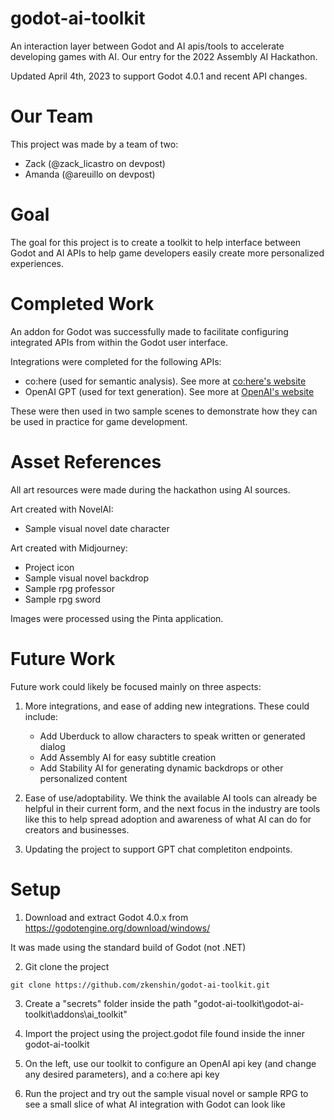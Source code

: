 # godot-ai-toolkit
An interaction layer between Godot and AI apis/tools to accelerate developing games with AI. Our entry for the 2022 Assembly AI Hackathon.

Updated April 4th, 2023 to support Godot 4.0.1 and recent API changes.

# Our Team

This project was made by a team of two:
- Zack (@zack_licastro on devpost)
- Amanda (@areuillo on devpost)

# Goal

The goal for this project is to create a toolkit to help interface between Godot and AI APIs to help game developers easily create more personalized experiences.

# Completed Work

An addon for Godot was successfully made to facilitate configuring integrated APIs from within the Godot user interface.

Integrations were completed for the following APIs:
- co:here (used for semantic analysis). See more at [co:here's website](https://cohere.ai/)
- OpenAI GPT (used for text generation). See more at [OpenAI's website](https://openai.com/)

These were then used in two sample scenes to demonstrate how they can be used in practice for game development.

# Asset References

All art resources were made during the hackathon using AI sources.

Art created with NovelAI:
- Sample visual novel date character

Art created with Midjourney:
- Project icon
- Sample visual novel backdrop
- Sample rpg professor
- Sample rpg sword

Images were processed using the Pinta application.

# Future Work

Future work could likely be focused mainly on three aspects:

1. More integrations, and ease of adding new integrations. These could include:
    - Add Uberduck to allow characters to speak written or generated dialog
    - Add Assembly AI for easy subtitle creation
    - Add Stability AI for generating dynamic backdrops or other personalized content


2. Ease of use/adoptability. We think the available AI tools can already be helpful in their current form, and the next focus in the industry are tools like this to help spread adoption and awareness of what AI can do for creators and businesses.

3. Updating the project to support GPT chat completiton endpoints.

# Setup

1. Download and extract Godot 4.0.x from https://godotengine.org/download/windows/

It was made using the standard build of Godot (not .NET)

2. Git clone the project

```shell
git clone https://github.com/zkenshin/godot-ai-toolkit.git
```

3. Create a "secrets" folder inside the path "godot-ai-toolkit\godot-ai-toolkit\addons\ai_toolkit"

4. Import the project using the project.godot file found inside the inner godot-ai-toolkit

5. On the left, use our toolkit to configure an OpenAI api key (and change any desired parameters), and a co:here api key

6. Run the project and try out the sample visual novel or sample RPG to see a small slice of what AI integration with Godot can look like